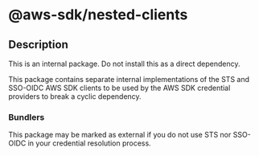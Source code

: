 # @aws-sdk/nested-clients

## Description

This is an internal package. Do not install this as a direct dependency.

This package contains separate internal implementations of the STS and SSO-OIDC AWS SDK clients
to be used by the AWS SDK credential providers to break a cyclic dependency.

### Bundlers

This package may be marked as external if you do not use STS nor SSO-OIDC
in your credential resolution process.
